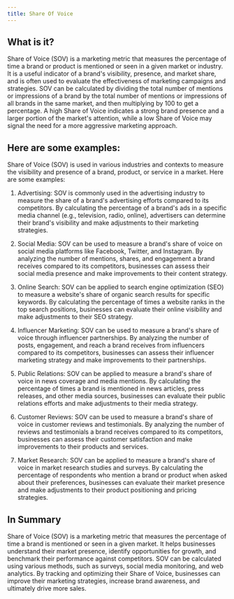 ```yaml
---
title: Share Of Voice
---
```




## What is it?

Share of Voice (SOV) is a marketing metric that measures the percentage of time a brand or product is mentioned or seen in a given market or industry. It is a useful indicator of a brand's visibility, presence, and market share, and is often used to evaluate the effectiveness of marketing campaigns and strategies. SOV can be calculated by dividing the total number of mentions or impressions of a brand by the total number of mentions or impressions of all brands in the same market, and then multiplying by 100 to get a percentage. A high Share of Voice indicates a strong brand presence and a larger portion of the market's attention, while a low Share of Voice may signal the need for a more aggressive marketing approach.

## Here are some examples:

Share of Voice (SOV) is used in various industries and contexts to measure the visibility and presence of a brand, product, or service in a market. Here are some examples:

1. Advertising: SOV is commonly used in the advertising industry to measure the share of a brand's advertising efforts compared to its competitors. By calculating the percentage of a brand's ads in a specific media channel (e.g., television, radio, online), advertisers can determine their brand's visibility and make adjustments to their marketing strategies.

2. Social Media: SOV can be used to measure a brand's share of voice on social media platforms like Facebook, Twitter, and Instagram. By analyzing the number of mentions, shares, and engagement a brand receives compared to its competitors, businesses can assess their social media presence and make improvements to their content strategy.

3. Online Search: SOV can be applied to search engine optimization (SEO) to measure a website's share of organic search results for specific keywords. By calculating the percentage of times a website ranks in the top search positions, businesses can evaluate their online visibility and make adjustments to their SEO strategy.

4. Influencer Marketing: SOV can be used to measure a brand's share of voice through influencer partnerships. By analyzing the number of posts, engagement, and reach a brand receives from influencers compared to its competitors, businesses can assess their influencer marketing strategy and make improvements to their partnerships.

5. Public Relations: SOV can be applied to measure a brand's share of voice in news coverage and media mentions. By calculating the percentage of times a brand is mentioned in news articles, press releases, and other media sources, businesses can evaluate their public relations efforts and make adjustments to their media strategy.

6. Customer Reviews: SOV can be used to measure a brand's share of voice in customer reviews and testimonials. By analyzing the number of reviews and testimonials a brand receives compared to its competitors, businesses can assess their customer satisfaction and make improvements to their products and services.

7. Market Research: SOV can be applied to measure a brand's share of voice in market research studies and surveys. By calculating the percentage of respondents who mention a brand or product when asked about their preferences, businesses can evaluate their market presence and make adjustments to their product positioning and pricing strategies.

## In Summary

Share of Voice (SOV) is a marketing metric that measures the percentage of time a brand is mentioned or seen in a given market. It helps businesses understand their market presence, identify opportunities for growth, and benchmark their performance against competitors. SOV can be calculated using various methods, such as surveys, social media monitoring, and web analytics. By tracking and optimizing their Share of Voice, businesses can improve their marketing strategies, increase brand awareness, and ultimately drive more sales.